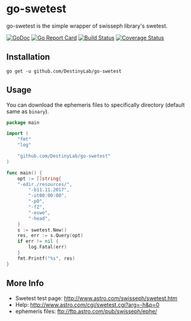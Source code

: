 # go-swetest

go-swetest is the simple wrapper of swisseph library's swetest.

[![GoDoc](https://godoc.org/github.com/DestinyLab/go-swetest?status.svg)](https://godoc.org/github.com/DestinyLab/go-swetest) [![Go Report Card](https://goreportcard.com/badge/github.com/DestinyLab/go-swetest)](https://goreportcard.com/report/github.com/DestinyLab/go-swetest) [![Build Status](https://travis-ci.org/DestinyLab/go-swetest.svg?branch=master)](https://travis-ci.org/DestinyLab/go-swetest) [![Coverage Status](https://coveralls.io/repos/github/DestinyLab/go-swetest/badge.svg?branch=master)](https://coveralls.io/github/DestinyLab/go-swetest?branch=master)

## Installation

```
go get -u github.com/DestinyLab/go-swetest
```

## Usage

You can download the ephemeris files to specifically directory (default same as `binary`).

```go
package main

import (
	"fmt"
	"log"

	"github.com/DestinyLab/go-swetest"
)

func main() {
	opt := []string{
    "-edir./resources/",
		"-b11.11.2017",
		"-ut00:00:00",
		"-p0",
		"-fZ",
		"-eswe",
		"-head",
	}
	s := swetest.New()
	res, err := s.Query(opt)
	if err != nil {
		log.Fatal(err)
	}
	fmt.Printf("%s", res)
}
```

## More Info

- Swetest test page: http://www.astro.com/swisseph/swetest.htm
- Help: http://www.astro.com/cgi/swetest.cgi?arg=-h&p=0
- ephemeris files: ftp://ftp.astro.com/pub/swisseph/ephe/
